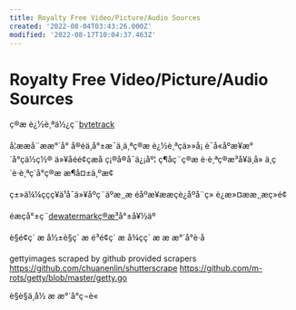 ```yaml
---
title: Royalty Free Video/Picture/Audio Sources
created: '2022-08-04T03:43:26.000Z'
modified: '2022-08-17T10:04:37.463Z'
---
```


# Royalty Free Video/Picture/Audio Sources

ç®æ è¿½è¸ªä½¿ç¨[bytetrack](https://github.com/ifzhang/ByteTrack)

å¦ææå¨ææ°´å° å®éä¸å°±æ¯ä¸ä¸ªç®æ è¿½è¸ªçä»»å¡ è¯å«åºæ¥æ°´å°çä½ç½® ä»¥åéé¢çæå­ ç¡®å®å¯ä¿¡åº¦ ç¶åç¨ç®æ è·è¸ªç®æ³å¥ä¸å» ä¸ç´è·è¸ªç´å°ç®æ æ¶å¤±ä¸ºæ­¢

ç±»ä¼¼çç­ç¥ä¹å¯ä»¥åºç¨äºæ¸¸æ éåºæ¥ææçè¿åºå¨ç» è¿æ»¤ææ¸¸æç»é¢

éæçå°±ç¨[dewatermarkç®æ³](https://github.com/rohitrango/automatic-watermark-detection)å°±å¥½äº

è§é¢ç´ æ å½±è§ç´ æ é³é¢ç´ æ å¾çç´ æ æ æ°´å°è·å

gettyimages scraped by github provided scrapers
https://github.com/chuanenlin/shutterscrape
https://github.com/m-rots/getty/blob/master/getty.go

è§è§ä¸­å½ æ æ°´å°ç¬è«

